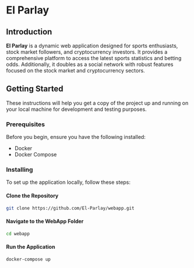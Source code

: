 # El Parlay

## Introduction
**El Parlay** is a dynamic web application designed for sports enthusiasts, stock market followers, and cryptocurrency investors. It provides a comprehensive platform to access the latest sports statistics and betting odds. Additionally, it doubles as a social network with robust features focused on the stock market and cryptocurrency sectors.

## Getting Started
These instructions will help you get a copy of the project up and running on your local machine for development and testing purposes.

### Prerequisites
Before you begin, ensure you have the following installed:
- Docker
- Docker Compose

### Installing
To set up the application locally, follow these steps:

#### Clone the Repository
```bash
git clone https://github.com/El-Parlay/webapp.git
```

#### Navigate to the WebApp Folder
```bash
cd webapp
```

#### Run the Application
```bash
docker-compose up
```